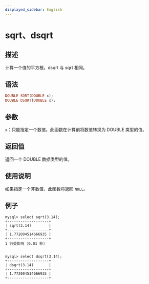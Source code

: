 ```yaml
---
displayed_sidebar: English
---
```


# sqrt、dsqrt

## 描述

计算一个值的平方根。dsqrt 与 sqrt 相同。

## 语法

```Haskell
DOUBLE SQRT(DOUBLE x);
DOUBLE DSQRT(DOUBLE x);
```

## 参数

`x`：只能指定一个数值。此函数在计算前将数值转换为 DOUBLE 类型的值。

## 返回值

返回一个 DOUBLE 数据类型的值。

## 使用说明

如果指定一个非数值，此函数将返回 `NULL`。

## 例子

```Plain
mysql> select sqrt(3.14);
+-------------------+
| sqrt(3.14)        |
+-------------------+
| 1.772004514666935 |
+-------------------+
1 行受影响 (0.01 秒)


mysql> select dsqrt(3.14);
+-------------------+
| dsqrt(3.14)       |
+-------------------+
| 1.772004514666935 |
+-------------------+